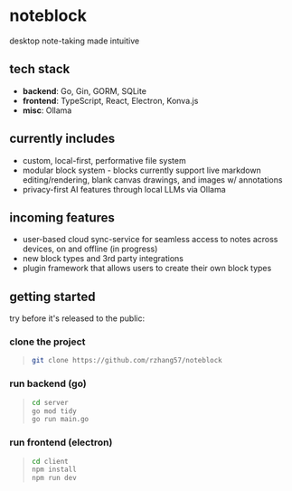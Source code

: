 # noteblock

desktop note-taking made intuitive

## tech stack

- **backend**: Go, Gin, GORM, SQLite
- **frontend**: TypeScript, React, Electron, Konva.js
- **misc**: Ollama

## currently includes

- custom, local-first, performative file system
- modular block system - blocks currently support live markdown editing/rendering, blank canvas drawings, and images w/ annotations
- privacy-first AI features through local LLMs via Ollama

## incoming features

- user-based cloud sync-service for seamless access to notes across devices, on and offline (in progress)
- new block types and 3rd party integrations
- plugin framework that allows users to create their own block types

## getting started

try before it's released to the public:

### clone the project

> ```bash
> git clone https://github.com/rzhang57/noteblock

### run backend (go)

>```bash
> cd server
> go mod tidy
> go run main.go

### run frontend (electron)

> ```bash
> cd client
> npm install
> npm run dev
